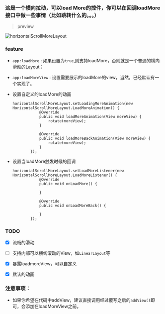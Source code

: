 ### 这是一个横向拉动，可以load More的控件，你可以在回调loadMore接口中做一些事情（比如跳转什么的。。。）

> preview

![horizontalScrollMoreLayout](http://o7zh7nhn0.bkt.clouddn.com/horizontalScrollMoreLayout.gif)

### feature

- `app:loadMore` : 如果设置为`true`,则支持loadMore，否则就是一个普通的横向滑动的Layout；
- `app:loadMoreView` : 设置需要展示的loadMore的view，当然，已经默认有一个实现了。

- 设置自定义的loadMore的动画

    ```
    horizontalScrollMoreLayout.setLoadingMoreAnimation(new HorizontalScrollMoreLayout.LoadMoreAnimation() {
                @Override
                public void loadMoreAnimation(View moreView) {
                    rotate(moreView);
                }
    
                @Override
                public void loadMoreBackAnimation(View moreView) {
                    rotate(moreView);
                }
            });
    ```

- 设置当loadMore触发时候的回调

    ```
    horizontalScrollMoreLayout.setLoadMoreListener(new HorizontalScrollMoreLayout.LoadMoreListener() {
                @Override
                public void onLoadMore() {
    
                }
    
                @Override
                public void onLoadMoreBack() {
    
                }
            });
    ```

### TODO

- [x] 流畅的滑动
- [ ] 支持内部可以横线滚动的View，如`LinearLayout`等
- [x] 暴露loadmoreView，可以自定义
- [x] 默认的动画


### 注意事项：

- 如果你希望在代码中addView，建议直接调用经过覆写之后的`addView()`即可，会添加在loadMoreView之前。